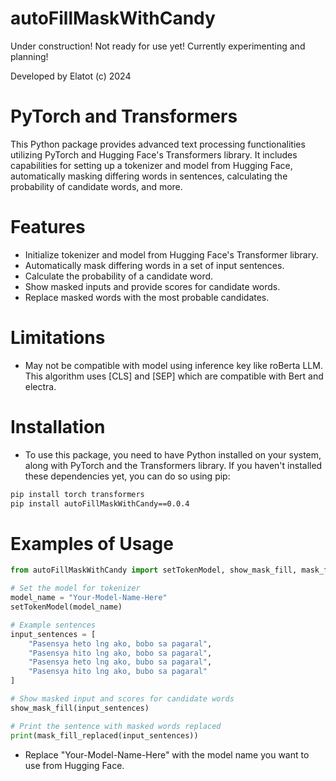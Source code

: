 # autoFillMaskWithCandy

Under construction! Not ready for use yet! Currently experimenting and planning!

Developed by Elatot (c) 2024

# PyTorch and Transformers

This Python package provides advanced text processing functionalities utilizing PyTorch and Hugging Face's Transformers library. It includes capabilities for setting up a tokenizer and model from Hugging Face, automatically masking differing words in sentences, calculating the probability of candidate words, and more.

# Features

- Initialize tokenizer and model from Hugging Face's Transformer library.
- Automatically mask differing words in a set of input sentences.
- Calculate the probability of a candidate word.
- Show masked inputs and provide scores for candidate words.
- Replace masked words with the most probable candidates.

# Limitations

- May not be compatible with model using <mask> inference key like roBerta LLM. This algorithm uses [CLS] and [SEP] which are compatible with Bert and electra.

# Installation
- To use this package, you need to have Python installed on your system, along with PyTorch and the Transformers library. If you haven't installed these dependencies yet, you can do so using pip:

```bash
pip install torch transformers
pip install autoFillMaskWithCandy==0.0.4
```

# Examples of Usage

```python
from autoFillMaskWithCandy import setTokenModel, show_mask_fill, mask_fill_replaced

# Set the model for tokenizer
model_name = "Your-Model-Name-Here"
setTokenModel(model_name)

# Example sentences
input_sentences = [
    "Pasensya heto lng ako, bobo sa pagaral",
    "Pasensya hito lng ako, bobo sa pagaral",
    "Pasensya heto lng ako, bubo sa pagaral",
    "Pasensya hito lng ako, bubo sa pagaral"
]

# Show masked input and scores for candidate words
show_mask_fill(input_sentences)

# Print the sentence with masked words replaced
print(mask_fill_replaced(input_sentences))

```
- Replace "Your-Model-Name-Here" with the model name you want to use from Hugging Face.


